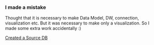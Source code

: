 ### I made a mistake

Thought that it is necessary to make Data Model, DW, connection, visualization etc.
But it was necessary to make only a visualization. So I made some extra work accidentally :)

[Created a Source DB](https://github.com/victorjulyin/DE-101/tree/main/Module3/Practice/Archive/source_creation)